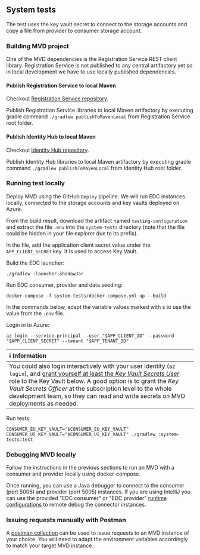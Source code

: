 ## System tests

The test uses the key vault secret to connect to the storage accounts and copy a file from provider to consumer storage account.

### Building MVD project

One of the MVD dependencies is the Registration Service REST client library. Registration Service is not published to any central artifactory yet so in local 
development we have to use locally published dependencies.

#### Publish Registration Service to local Maven

Checkout [Registration Service repository](https://github.com/agera-edc/RegistrationService). 

Publish Registration Service libraries to local Maven artifactory by executing gradle command `./gradlew publishToMavenLocal` from Registration Service root folder. 

#### Publish Identity Hub to local Maven

Checkout [Identity Hub repository](https://github.com/agera-edc/IdentityHub).

Publish Identity Hub libraries to local Maven artifactory by executing gradle command `./gradlew publishToMavenLocal` from Identity Hub root folder.

### Running test locally

Deploy MVD using the GitHub `Deploy` pipeline. We will run EDC instances locally, connected to the storage accounts and key vaults deployed on Azure.

From the build result, download the artifact named `testing-configuration` and extract the file `.env` into the `system-tests` directory (note that the file could be hidden in your file explorer due to its prefix).

In the file, add the application client secret value under the `APP_CLIENT_SECRET` key. It is used to access Key Vault.

Build the EDC launcher:

```
./gradlew :launcher:shadowJar
```

Run EDC consumer, provider and data seeding:

```
docker-compose -f system-tests/docker-compose.yml up --build
```

In the commands below, adapt the variable values marked with `$` to use the value from the `.env` file.

Login in to Azure:
```
az login --service-principal --user "$APP_CLIENT_ID" --password "$APP_CLIENT_SECRET" --tenant "$APP_TENANT_ID"
```

| ℹ️ Information                                                |
| :----------------------------------------------------------- |
| You could also login interactively with your user identity (`az login`), and [grant yourself at least the *Key Vault Secrets User*](https://docs.microsoft.com/azure/key-vault/general/rbac-guide) role to the Key Vault below. A good option is to grant the *Key Vault Secrets Officer* at the subscription level to the whole development team, so they can read and write secrets on MVD deployments as needed. |

Run tests:

```
CONSUMER_EU_KEY_VAULT="$CONSUMER_EU_KEY_VAULT" CONSUMER_US_KEY_VAULT="$CONSUMER_US_KEY_VAULT" ./gradlew :system-tests:test
```

### Debugging MVD locally

Follow the instructions in the previous sections to run an MVD with a consumer and provider locally using docker-compose. 

Once running, you can use a Java debugger to connect to the consumer (port 5006) and provider (port 5005) instances. If you are using IntelliJ you can use the provided "EDC consumer" or "EDC provider" [runtime configurations](../.run) to remote debug the connector instances.

### Issuing requests manually with Postman

A [postman collection](../deployment/data/MVD.postman_collection.json) can be used to issue requests to an MVD instance of your choice. You will need to adapt the environment variables accordingly to match your target MVD instance.